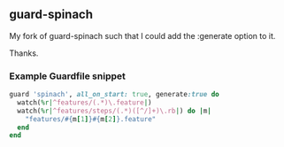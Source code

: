## guard-spinach

My fork of guard-spinach such that I could add the :generate option to it.

Thanks.

### Example Guardfile snippet

```ruby
guard 'spinach', all_on_start: true, generate:true do
  watch(%r|^features/(.*)\.feature|)
  watch(%r|^features/steps/(.*)([^/]+)\.rb|) do |m|
    "features/#{m[1]}#{m[2]}.feature"
  end
end
```
